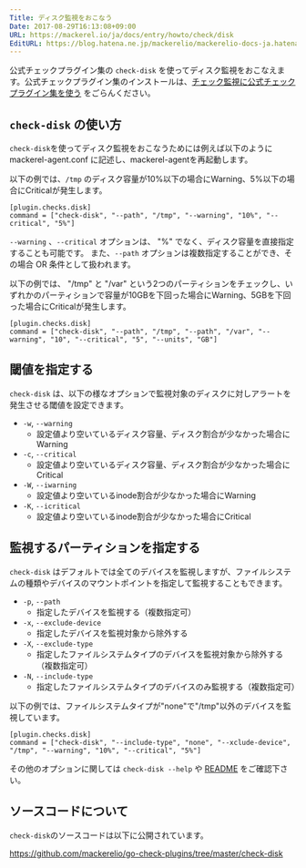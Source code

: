 ```yaml
---
Title: ディスク監視をおこなう
Date: 2017-08-29T16:13:08+09:00
URL: https://mackerel.io/ja/docs/entry/howto/check/disk
EditURL: https://blog.hatena.ne.jp/mackerelio/mackerelio-docs-ja.hatenablog.mackerel.io/atom/entry/8599973812293108124
---
```


公式チェックプラグイン集の `check-disk` を使ってディスク監視をおこなえます。公式チェックプラグイン集のインストールは、[チェック監視に公式チェックプラグイン集を使う](https://mackerel.io/ja/docs/entry/howto/mackerel-check-plugins) をごらんください。

## `check-disk` の使い方

`check-disk`を使ってディスク監視をおこなうためには例えば以下のように mackerel-agent.conf に記述し、mackerel-agentを再起動します。

以下の例では、`/tmp` のディスク容量が10%以下の場合にWarning、5%以下の場合にCriticalが発生します。

```config
[plugin.checks.disk]
command = ["check-disk", "--path", "/tmp", "--warning", "10%", "--critical", "5%"]
```

`--warning` 、`--critical` オプションは、 "%" でなく、ディスク容量を直接指定することも可能です。
また、`--path` オプションは複数指定することができ、その場合 OR 条件として扱われます。

以下の例では、 "/tmp" と "/var" という2つのパーティションをチェックし、いずれかのパーティションで容量が10GBを下回った場合にWarning、5GBを下回った場合にCriticalが発生します。

```config
[plugin.checks.disk]
command = ["check-disk", "--path", "/tmp", "--path", "/var", "--warning", "10", "--critical", "5", "--units", "GB"]
```

## 閾値を指定する

`check-disk` は、以下の様なオプションで監視対象のディスクに対しアラートを発生させる閾値を設定できます。

- `-w`, `--warning`
  - 設定値より空いているディスク容量、ディスク割合が少なかった場合にWarning
- `-c`, `--critical`
  - 設定値より空いているディスク容量、ディスク割合が少なかった場合にCritical
- `-W`, `--iwarning`
  - 設定値より空いているinode割合が少なかった場合にWarning
- `-K`, `--icritical`
  - 設定値より空いているinode割合が少なかった場合にCritical

## 監視するパーティションを指定する

`check-disk` はデフォルトでは全てのデバイスを監視しますが、ファイルシステムの種類やデバイスのマウントポイントを指定して監視することもできます。

- `-p`, `--path`
  - 指定したデバイスを監視する（複数指定可）
- `-x`, `--exclude-device`
  - 指定したデバイスを監視対象から除外する
- `-X`, `--exclude-type`
  - 指定したファイルシステムタイプのデバイスを監視対象から除外する（複数指定可）
- `-N`, `--include-type`
  - 指定したファイルシステムタイプのデバイスのみ監視する（複数指定可）

以下の例では、ファイルシステムタイプが"none"で"/tmp"以外のデバイスを監視しています。

```config
[plugin.checks.disk]
command = ["check-disk", "--include-type", "none", "--xclude-device", "/tmp", "--warning", "10%", "--critical", "5%"]
```

その他のオプションに関しては `check-disk --help` や [README](https://github.com/mackerelio/go-check-plugins/blob/master/check-disk/README.md) をご確認下さい。

## ソースコードについて

`check-disk`のソースコードは以下に公開されています。

<https://github.com/mackerelio/go-check-plugins/tree/master/check-disk>
